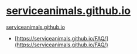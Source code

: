 # [serviceanimals.github.io](https://github.com/serviceanimals/serviceanimals.github.io/)
[serviceanimals.github.io](https://serviceanimals.github.io/)


   * [https://serviceanimals.github.io/FAQ/](https://serviceanimals.github.io/FAQ/)

<!-- README.md EOF -->
